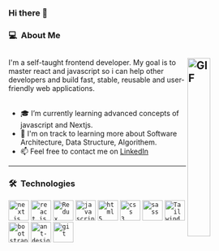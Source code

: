 ### Hi there 👋
### 💻 &nbsp;About Me
<!-- BLOGPOSTS:START -->
## <img align="right" width='30%' alt="GIF" src="https://media.giphy.com/media/qgQUggAC3Pfv687qPC/giphy.gif"/>

<div >
I'm a self-taught frontend developer. My goal is to master react and javascript so i can help other developers and build fast, stable, reusable and user-friendly web applications.
  <br/>
  <br/>
  
- 🎓 I’m currently learning advanced concepts of javascript and Nextjs.
- 🌱 I'm on track to learning more about Software Architecture, Data Structure, Algorithem.
- 📫 Feel free to contact me on [LinkedIn](https://www.linkedin.com/in/mahmoud-azad)
  </div>
  
----------------------------------------------

### 🛠 &nbsp;Technologies
<div align="left">
  <code><img title="Next.js" alt="next.js" width="40px" src="https://cdn.jsdelivr.net/gh/devicons/devicon/icons/nextjs/nextjs-original.svg" /></code>
<code><img title="ReactJS" alt="react js" width="40px" src="https://cdn.jsdelivr.net/gh/devicons/devicon/icons/react/react-original.svg" /></code>
  <code><img title="Redux" alt="Redux" width="40px" src="https://cdn.jsdelivr.net/gh/devicons/devicon/icons/redux/redux-original.svg" /></code>
  <code><img title="JavaScript" alt="javascript" width="40px" src="https://cdn.jsdelivr.net/gh/devicons/devicon/icons/javascript/javascript-original.svg" /></code>
<code><img title="HTML 5" alt="html5" width="40px" src="https://cdn.jsdelivr.net/gh/devicons/devicon/icons/html5/html5-original.svg" /></code>
<code><img title="CSS 3" alt="css 3" width="40px" src="https://cdn.jsdelivr.net/gh/devicons/devicon/icons/css3/css3-original.svg" /></code>
<code><img title="sass" alt="sass" width="40px" src="https://avatars.githubusercontent.com/u/317889?v=4" /></code>
<code><img title="Tailwind" alt="Tailwind" width="40px" src="https://cdn.jsdelivr.net/gh/devicons/devicon/icons/tailwindcss/tailwindcss-plain.svg" /></code>
  <code><img title="bootstrap" alt="bootstrap" width="40px" src="https://avatars.githubusercontent.com/u/2918581?v=4" /></code>
    <code><img title="ant-design" alt="ant-design" width="40px" src="https://avatars.githubusercontent.com/u/12101536?v=4" /></code>  
  <code><img title="Git" alt="git" width="40px" src="https://cdn.jsdelivr.net/gh/devicons/devicon/icons/git/git-original.svg" /></code>
</div>


